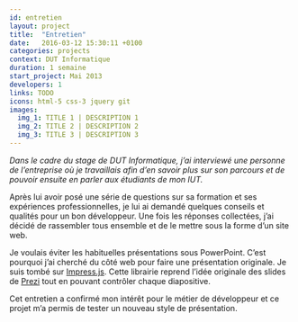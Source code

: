 ```yaml
---
id: entretien
layout: project
title:  "Entretien"
date:   2016-03-12 15:30:11 +0100
categories: projects
context: DUT Informatique
duration: 1 semaine
start_project: Mai 2013
developers: 1
links: TODO
icons: html-5 css-3 jquery git
images:
  img_1: TITLE 1 | DESCRIPTION 1
  img_2: TITLE 2 | DESCRIPTION 2
  img_3: TITLE 3 | DESCRIPTION 3
---
```


*Dans le cadre du stage de DUT Informatique, j’ai interviewé une personne
de l’entreprise où je travaillais afin d’en savoir plus sur son parcours et
de pouvoir ensuite en parler aux étudiants de mon IUT.*

Après lui avoir posé une série de questions sur sa formation et ses
expériences professionnelles, je lui ai demandé quelques conseils et qualités
pour un bon développeur. Une fois les réponses collectées, j’ai décidé de
rassembler tous ensemble et de le mettre sous la forme d’un site web.

Je voulais éviter les habituelles présentations sous PowerPoint. C’est
pourquoi j’ai cherché du côté web pour faire une présentation originale.
Je suis tombé sur [Impress.js][impress]. Cette librairie reprend l’idée
originale des slides de [Prezi][prezi] tout en pouvant contrôler chaque diapositive.

Cet entretien a confirmé mon intérêt pour le métier de développeur et ce
projet m’a permis de tester un nouveau style de présentation.

[impress]: http://bartaz.github.io/impress.js/#/bored
[prezi]:   http://prezi.com/
